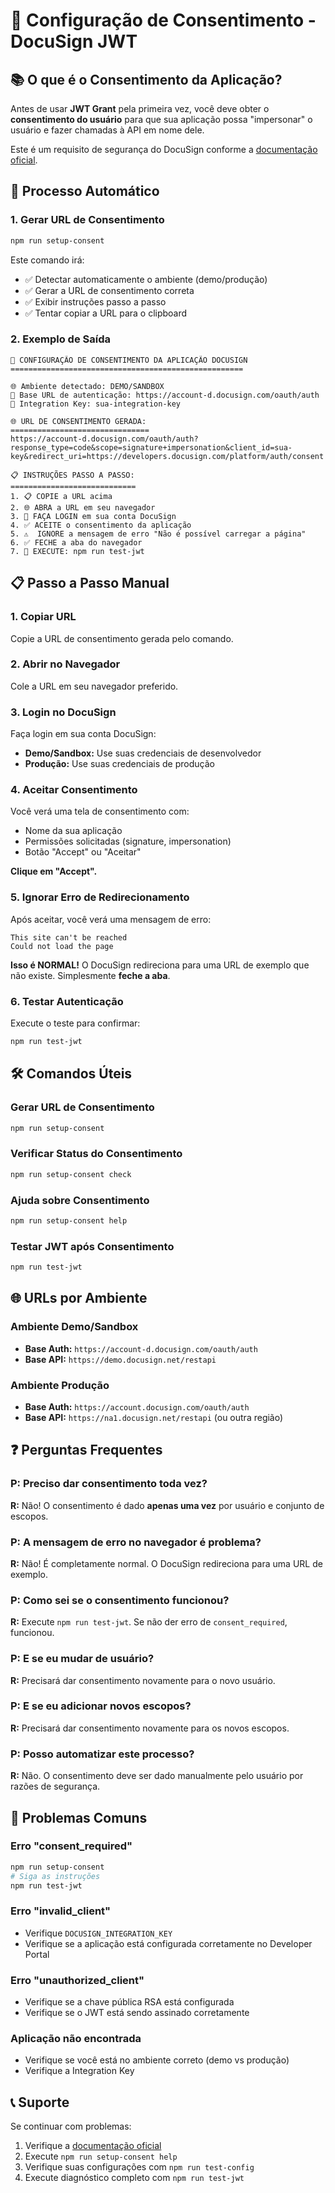 # 🔐 Configuração de Consentimento - DocuSign JWT

## 📚 O que é o Consentimento da Aplicação?

Antes de usar **JWT Grant** pela primeira vez, você deve obter o **consentimento do usuário** para que sua aplicação possa "impersonar" o usuário e fazer chamadas à API em nome dele.

Este é um requisito de segurança do DocuSign conforme a [documentação oficial](https://developers.docusign.com/platform/auth/jwt-get-token/).

## 🚀 Processo Automático

### 1. Gerar URL de Consentimento
```bash
npm run setup-consent
```

Este comando irá:
- ✅ Detectar automaticamente o ambiente (demo/produção)
- ✅ Gerar a URL de consentimento correta
- ✅ Exibir instruções passo a passo
- ✅ Tentar copiar a URL para o clipboard

### 2. Exemplo de Saída
```
🔐 CONFIGURAÇÃO DE CONSENTIMENTO DA APLICAÇÃO DOCUSIGN
====================================================

🌐 Ambiente detectado: DEMO/SANDBOX
🔗 Base URL de autenticação: https://account-d.docusign.com/oauth/auth
🔑 Integration Key: sua-integration-key

🌐 URL DE CONSENTIMENTO GERADA:
===============================
https://account-d.docusign.com/oauth/auth?response_type=code&scope=signature+impersonation&client_id=sua-key&redirect_uri=https://developers.docusign.com/platform/auth/consent

📋 INSTRUÇÕES PASSO A PASSO:
============================
1. 📋 COPIE a URL acima
2. 🌐 ABRA a URL em seu navegador
3. 🔐 FAÇA LOGIN em sua conta DocuSign
4. ✅ ACEITE o consentimento da aplicação
5. ⚠️  IGNORE a mensagem de erro "Não é possível carregar a página"
6. ✅ FECHE a aba do navegador
7. 🚀 EXECUTE: npm run test-jwt
```

## 📋 Passo a Passo Manual

### 1. Copiar URL
Copie a URL de consentimento gerada pelo comando.

### 2. Abrir no Navegador
Cole a URL em seu navegador preferido.

### 3. Login no DocuSign
Faça login em sua conta DocuSign:
- **Demo/Sandbox:** Use suas credenciais de desenvolvedor
- **Produção:** Use suas credenciais de produção

### 4. Aceitar Consentimento
Você verá uma tela de consentimento com:
- Nome da sua aplicação
- Permissões solicitadas (signature, impersonation)
- Botão "Accept" ou "Aceitar"

**Clique em "Accept".**

### 5. Ignorar Erro de Redirecionamento
Após aceitar, você verá uma mensagem de erro:
```
This site can't be reached
Could not load the page
```

**Isso é NORMAL!** O DocuSign redireciona para uma URL de exemplo que não existe. Simplesmente **feche a aba**.

### 6. Testar Autenticação
Execute o teste para confirmar:
```bash
npm run test-jwt
```

## 🛠️ Comandos Úteis

### Gerar URL de Consentimento
```bash
npm run setup-consent
```

### Verificar Status do Consentimento
```bash
npm run setup-consent check
```

### Ajuda sobre Consentimento
```bash
npm run setup-consent help
```

### Testar JWT após Consentimento
```bash
npm run test-jwt
```

## 🌐 URLs por Ambiente

### Ambiente Demo/Sandbox
- **Base Auth:** `https://account-d.docusign.com/oauth/auth`
- **Base API:** `https://demo.docusign.net/restapi`

### Ambiente Produção
- **Base Auth:** `https://account.docusign.com/oauth/auth`
- **Base API:** `https://na1.docusign.net/restapi` (ou outra região)

## ❓ Perguntas Frequentes

### P: Preciso dar consentimento toda vez?
**R:** Não! O consentimento é dado **apenas uma vez** por usuário e conjunto de escopos.

### P: A mensagem de erro no navegador é problema?
**R:** Não! É completamente normal. O DocuSign redireciona para uma URL de exemplo.

### P: Como sei se o consentimento funcionou?
**R:** Execute `npm run test-jwt`. Se não der erro de `consent_required`, funcionou.

### P: E se eu mudar de usuário?
**R:** Precisará dar consentimento novamente para o novo usuário.

### P: E se eu adicionar novos escopos?
**R:** Precisará dar consentimento novamente para os novos escopos.

### P: Posso automatizar este processo?
**R:** Não. O consentimento deve ser dado manualmente pelo usuário por razões de segurança.

## 🚨 Problemas Comuns

### Erro "consent_required"
```bash
npm run setup-consent
# Siga as instruções
npm run test-jwt
```

### Erro "invalid_client"
- Verifique `DOCUSIGN_INTEGRATION_KEY`
- Verifique se a aplicação está configurada corretamente no Developer Portal

### Erro "unauthorized_client"
- Verifique se a chave pública RSA está configurada
- Verifique se o JWT está sendo assinado corretamente

### Aplicação não encontrada
- Verifique se você está no ambiente correto (demo vs produção)
- Verifique a Integration Key

## 📞 Suporte

Se continuar com problemas:
1. Verifique a [documentação oficial](https://developers.docusign.com/platform/auth/jwt-get-token/)
2. Execute `npm run setup-consent help`
3. Verifique suas configurações com `npm run test-config`
4. Execute diagnóstico completo com `npm run test-jwt` 